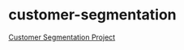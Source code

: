 # customer-segmentation
[Customer Segmentation Project](https://discoverdata.github.io/customer-segmentation/) 
